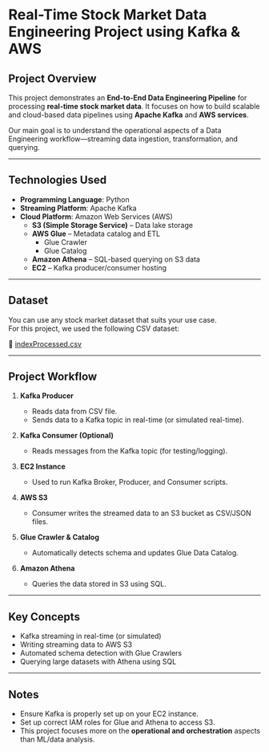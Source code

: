 # Real-Time Stock Market Data Engineering Project using Kafka & AWS

##  Project Overview

This project demonstrates an **End-to-End Data Engineering Pipeline** for processing **real-time stock market data**. It focuses on how to build scalable and cloud-based data pipelines using **Apache Kafka** and **AWS services**.

Our main goal is to understand the operational aspects of a Data Engineering workflow—streaming data ingestion, transformation, and querying.

---

## Technologies Used

- **Programming Language**: Python
- **Streaming Platform**: Apache Kafka
- **Cloud Platform**: Amazon Web Services (AWS)
  - **S3 (Simple Storage Service)** – Data lake storage
  - **AWS Glue** – Metadata catalog and ETL
    - Glue Crawler
    - Glue Catalog
  - **Amazon Athena** – SQL-based querying on S3 data
  - **EC2** – Kafka producer/consumer hosting

---

##  Dataset

You can use any stock market dataset that suits your use case.  
For this project, we used the following CSV dataset:

📁 [indexProcessed.csv](https://github.com/darshilparmar/stock-market-kafka-data-engineering-project/blob/main/indexProcessed.csv)

---

##  Project Workflow

1. **Kafka Producer**  
   - Reads data from CSV file.
   - Sends data to a Kafka topic in real-time (or simulated real-time).

2. **Kafka Consumer (Optional)**  
   - Reads messages from the Kafka topic (for testing/logging).

3. **EC2 Instance**  
   - Used to run Kafka Broker, Producer, and Consumer scripts.

4. **AWS S3**  
   - Consumer writes the streamed data to an S3 bucket as CSV/JSON files.

5. **Glue Crawler & Catalog**  
   - Automatically detects schema and updates Glue Data Catalog.

6. **Amazon Athena**  
   - Queries the data stored in S3 using SQL.

---

##  Key Concepts

- Kafka streaming in real-time (or simulated)
- Writing streaming data to AWS S3
- Automated schema detection with Glue Crawlers
- Querying large datasets with Athena using SQL

---

##  Notes

- Ensure Kafka is properly set up on your EC2 instance.
- Set up correct IAM roles for Glue and Athena to access S3.
- This project focuses more on the **operational and orchestration** aspects than ML/data analysis.
